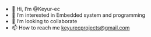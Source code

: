 - 👋 Hi, I’m @Keyur-ec
- 👀 I’m interested in Embedded system and programming
- 💞️ I’m looking to collaborate
- 📫 How to reach me keyurecprojects@gmail.com

<!---
Keyur-ec/Keyur-ec is a ✨ special ✨ repository because its `README.md` (this file) appears on your GitHub profile.
You can click the Preview link to take a look at your changes.
--->
